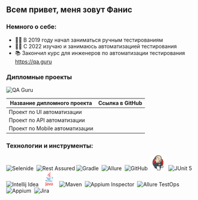 ## Всем привет, меня зовут Фанис

### Немного о себе:

 - :technologist: В 2019 году начал заниматься ручным тестированиям
 - :astronaut: C 2022  изучаю и занимаюсь автоматизацией тестирования
 - :books: Закончил курс для инженеров по автоматизации тестирования https://qa.guru


### Дипломные проекты

<p align="left">  
 <img src="https://avatars.githubusercontent.com/u/65260527?s=200&v=4" title="QA Guru" alt="QA Guru" width="70" height="70"/>&nbsp;
</p>
 
  |Название дипломного проекта      |Ссылка в GitHub                                    
  |-------------------------------- |--------------------------------------------------|
  | Проект по UI автоматизации      |     |  
  | Проект по API автоматизации     |   |  
  | Проект по Mobile автоматизации  |  |  
  
 
 ### Технологии и инструменты:

<p align="center">
 
  <img src="https://starchenkov.pro/qa-guru/img/skills/Selenide.svg" title="Selenide" alt="Selenide" width="40" height="40"/>&nbsp;
  <img src="https://avatars.githubusercontent.com/u/19369327?s=200&v=4" title="Rest Assured" alt="Rest Assured" width="40" height="40" /> 
  <img src="https://plugins.gradle.org/shared-assets/shared/images/elephant-corner.png" title="Gradle"  alt="Gradle" width="40" height="40"/>&nbsp;
  <img src="https://images.opencollective.com/allure-report/f14e715/logo/256.png" title="Allure" alt="Allure" width="40" height="40"/>&nbsp;
  <img src="https://img.icons8.com/glyph-neue/344/github.png" title="GitHub" alt="GitHub" width="40" height="40"/>&nbsp;
  <img src="https://github.com/devicons/devicon/blob/master/icons/jenkins/jenkins-original.svg"  title="Jenkins" alt="Jenkins" width="40" height="40"/>&nbsp;
  <img src="https://miro.medium.com/max/1400/1*J8sjpKQJswCKiPUYVefbgQ.jpeg" title="JUnit 5" alt="JUnit 5" width="70" height="40"/>&nbsp;
  <img src="https://img.icons8.com/color/48/000000/intellij-idea.png" title="Intellij Idea" alt="Intellij Idea" width="40" height="40"/>&nbsp; 
  <img src="https://github.com/devicons/devicon/blob/master/icons/java/java-original-wordmark.svg" title="Java" alt="Java" width="40" height="40"/>&nbsp;
  <img src="https://www.svgrepo.com/show/354051/maven.svg" title="Maven"  alt="Maven" width="40" height="40"/>&nbsp;
  <img src="https://github.com/appium/appium-inspector/raw/main/docs/icon.png" title="Appium Inspector" alt="Appium Inspector" width="40" height="40"/>&nbsp; 
  <img src="https://plugins.jetbrains.com/files/12513/183932/icon/pluginIcon.svg" title="Allure TestOps" alt="Allure TestOps" width="40" height="40"/>&nbsp;
  <img src="https://avatars.githubusercontent.com/u/3221291?s=200&v=4" title="Appium" alt="Appium" width="40" height="40"/>&nbsp; 
  <img src="https://img.icons8.com/color/96/jira.png" title="Jira" alt="Jira" width="40" height="40"/>&nbsp;  
 
 
 
  </p>
  
  

  
    
                                                                                                  





